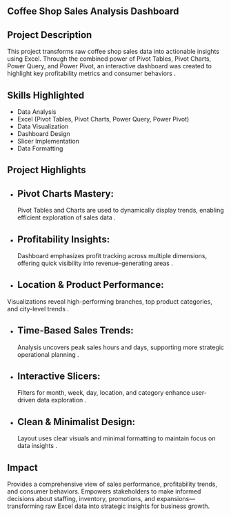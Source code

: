 ## Coffee Shop Sales Analysis Dashboard
## Project Description
This project transforms raw coffee shop sales data into actionable insights using Excel. 
Through the combined power of Pivot Tables, Pivot Charts, Power Query, and Power Pivot, an interactive dashboard was created to highlight key 
profitability metrics and consumer behaviors .
## Skills Highlighted
 - Data Analysis
 - Excel (Pivot Tables, Pivot Charts, Power Query, Power Pivot)
 -	Data Visualization
 -	Dashboard Design
 -	Slicer Implementation
 -	Data Formatting

## Project Highlights
 - ## Pivot Charts Mastery: 
   Pivot Tables and Charts are used to dynamically display trends, enabling efficient exploration of sales data .
 - ## Profitability Insights:
   Dashboard emphasizes profit tracking across multiple dimensions, offering quick visibility into revenue-generating areas .
 -	## Location & Product Performance:
   Visualizations reveal high-performing branches, top product categories, and city-level trends .
 -	## Time-Based Sales Trends:
 	 Analysis uncovers peak sales hours and days, supporting more strategic operational planning .
 -	## Interactive Slicers:
 	 Filters for month, week, day, location, and category enhance user-driven data exploration .
 -	## Clean & Minimalist Design:
  	Layout uses clear visuals and minimal formatting to maintain focus on data insights .
## Impact
Provides a comprehensive view of sales performance, profitability trends, and consumer behaviors. Empowers stakeholders to make informed decisions 
about staffing, inventory, promotions, and expansions—transforming raw Excel data into strategic insights for business growth.
